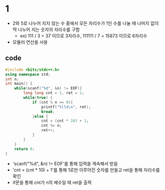 # 1
- 2와 5로 나누어 지지 않는 수 중에서 모든 자리수가 1인 수를 나눌 때 나머지 없이 딱 나누어 지는 숫자의 자리수를 구함
  - ex) 111 / 3 = 37 이므로 3자리수, 111111 / 7 = 15873 이므로 6자리수
- 모듈러 연산을 사용
## code
```cpp
#include <bits/stdc++.h>
using namespace std;
int n;
int main() {
    while(scanf("%d", &n) != EOF){
        long long cnt = 1, ret = 1;
        while(true) {
            if (cnt % n == 0){
                printf("%lld\n", ret);
                break;
            }else {
                cnt = (cnt * 10) + 1;
                cnt %= n;
                ret++;
            }
        }
    }
    return 0;
}
```
- 'scanf("%d", &n) != EOF'를 통해 입력을 계속해서 받음
- 'cnt = (cnt * 10) + 1'를 통해 1로만 이루어진 숫자를 만들고 ret을 통해 자리수를 확인
- if문을 통해 cnt가 n의 배수일 때 ret을 출력
